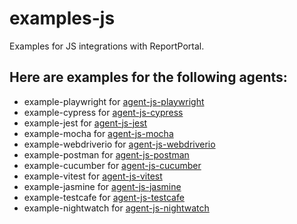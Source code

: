 # examples-js
Examples for JS integrations with ReportPortal.
## Here are examples for the following agents:

* example-playwright for [agent-js-playwright](https://github.com/reportportal/agent-js-playwright)
* example-cypress for [agent-js-cypress](https://github.com/reportportal/agent-js-cypress)
* example-jest for [agent-js-jest](https://github.com/reportportal/agent-js-jest)
* example-mocha for [agent-js-mocha](https://github.com/reportportal/agent-js-mocha)
* example-webdriverio for [agent-js-webdriverio](https://github.com/reportportal/agent-js-webdriverio)
* example-postman for [agent-js-postman](https://github.com/reportportal/agent-js-postman)
* example-cucumber for [agent-js-cucumber](https://github.com/reportportal/agent-js-cucumber)
* example-vitest for [agent-js-vitest](https://github.com/reportportal/agent-js-vitest)
* example-jasmine for [agent-js-jasmine](https://github.com/reportportal/agent-js-jasmine)
* example-testcafe for [agent-js-testcafe](https://github.com/reportportal/agent-js-testcafe)
* example-nightwatch for [agent-js-nightwatch](https://github.com/reportportal/agent-js-nightwatch)
